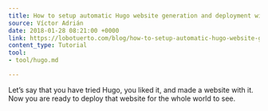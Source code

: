 ```yaml
---
title: How to setup automatic Hugo website generation and deployment with Git
source: Víctor Adrián
date: 2018-01-28 08:21:00 +0000
link: https://lobotuerto.com/blog/how-to-setup-automatic-hugo-website-generation-and-deployment-with-git/
content_type: Tutorial
tool:
- tool/hugo.md

---
```

Let’s say that you have tried Hugo, you liked it, and made a website with it. Now you are ready to deploy that website for the whole world to see.





